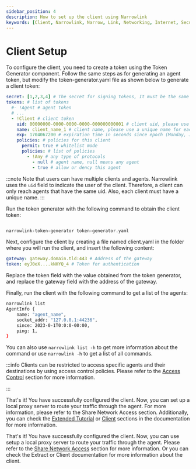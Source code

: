 ```yaml
---
sidebar_position: 4
description: How to set up the client using Narrowlink
keywords: [Client, Narrowlink, Narrow, Link, Networking, Internet, Security, Privacy, Open Source, Self-hosted, Tutorial, How-to, Guide, Nat, Firewall, Proxy, Reverse Proxy, Tunnel]
---
```


# Client Setup

To configure the client, you need to create a token using the Token Generator component. Follow the same steps as for generating an agent token, but modify the token-generator.yaml file as shown below to generate a client token:

```yaml
secret: [1,2,3,4] # The secret for signing tokens, It must be the same as the gateway token secret, it is as byte array
tokens: # list of tokens
  #- !Agent # agent token
  # ...
  - !Client # client token
    uid: 00000000-0000-0000-0000-000000000001 # client uid, please use a unique uid for each user
    name: client_name_1 # client name, please use a unique name for each client (not effective yet)
    exp: 1704067200 # expiration time in seconds since epoch (Monday, January 1, 2024 0:00:00 GMT)
    policies: # policies for this client
      permit: true # whitelist mode
      policies: # list of policies
        - !Any # any type of protocols
          - null # agent name, null means any agent
          - true # allow or dency this agent
```

:::note
Note that users can have multiple clients and agents. Narrowlink uses the `uid` field to indicate the user of the client. Therefore, a client can only reach agents that have the same uid. Also, each client must have a unique name.
:::

Run the token generator with the following command to obtain the client token:

```bash

narrowlink-token-generator token-generator.yaml
```

Next, configure the client by creating a file named client.yaml in the folder where you will run the client, and insert the following content:

```yaml
gateway: gateway.domain.tld:443 # Address of the gateway
token: eyJ0eX....kNHYQ_4 # Token for authentication
```

Replace the token field with the value obtained from the token generator, and replace the gateway field with the address of the gateway.

Finally, run the client with the following command to get a list of the agents:

```bash
narrowlink list
AgentInfo {
    name: "agent_name",
    socket_addr: "127.0.0.1:44236",
    since: 2023-0-1T0:0:0-00:00,
    ping: 1,
}
```

You can also use `narrowlink list -h` to get more information about the command or use `narrowlink -h` to get a list of all commands.

:::info
Clients can be restricted to access specific agents and their destinations by using access control policies. Please refer to the [Access Control](/docs/extended-tutorial/access-control) section for more information.

:::

That's it! You have successfully configured the client. Now, you can set up a local proxy server to route your traffic through the agent. For more information, please refer to the Share Network Access section. Additionally, you can check the [Extended Tutorial](/docs/category/extended-tutorial/) or [Client](/docs/client) sections in the documentation for more information.

That's it! You have successfully configured the client. Now, you can use setup a local proxy server to route your traffic through the agent. Please refer to the [Share Network Access](/docs/extended-tutorial/share-network-access) section for more information. Or you can check the Extract or Client documentation for more information about the client.